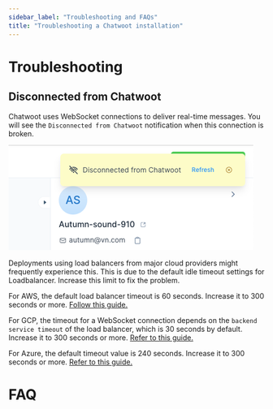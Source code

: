```yaml
---
sidebar_label: "Troubleshooting and FAQs"
title: "Troubleshooting a Chatwoot installation"
---
```


# Troubleshooting

## Disconnected from Chatwoot

Chatwoot uses WebSocket connections to deliver real-time messages. You will see the `Disconnected from Chatwoot` notification when this connection is broken.

![disconnected-from-chatwoot](./images/troubleshooting/disconnected-from-chatwoot.png)

Deployments using load balancers from major cloud providers might frequently experience this. This is due to the default idle timeout settings for Loadbalancer. Increase this limit to fix the problem.

For AWS, the default load balancer timeout is 60 seconds. Increase it to 300 seconds or more. [Follow this guide.](https://docs.aws.amazon.com/elasticloadbalancing/latest/application/application-load-balancers.html#connection-idle-timeout)

For GCP, the timeout for a WebSocket connection depends on the `backend service timeout` of the load balancer, which is 30 seconds by default. Increase it to 300 seconds or more. [Refer to this guide.](https://cloud.google.com/load-balancing/docs/https#timeouts_and_retries)

For Azure, the default timeout value is 240 seconds. Increase it to 300 seconds or more. [Refer to this guide.](https://docs.microsoft.com/en-us/azure/load-balancer/load-balancer-tcp-idle-timeout)

# FAQ
